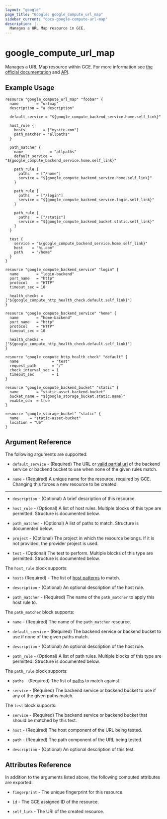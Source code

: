 ```yaml
---
layout: "google"
page_title: "Google: google_compute_url_map"
sidebar_current: "docs-google-compute-url-map"
description: |-
  Manages a URL Map resource in GCE.
---
```


# google\_compute\_url\_map

Manages a URL Map resource within GCE. For more information see
[the official documentation](https://cloud.google.com/compute/docs/load-balancing/http/url-map)
and
[API](https://cloud.google.com/compute/docs/reference/latest/urlMaps).


## Example Usage

```hcl
resource "google_compute_url_map" "foobar" {
  name        = "urlmap"
  description = "a description"

  default_service = "${google_compute_backend_service.home.self_link}"

  host_rule {
    hosts        = ["mysite.com"]
    path_matcher = "allpaths"
  }

  path_matcher {
    name            = "allpaths"
    default_service = "${google_compute_backend_service.home.self_link}"

    path_rule {
      paths   = ["/home"]
      service = "${google_compute_backend_service.home.self_link}"
    }

    path_rule {
      paths   = ["/login"]
      service = "${google_compute_backend_service.login.self_link}"
    }

    path_rule {
      paths   = ["/static"]
      service = "${google_compute_backend_bucket.static.self_link}"
    }
  }

  test {
    service = "${google_compute_backend_service.home.self_link}"
    host    = "hi.com"
    path    = "/home"
  }
}

resource "google_compute_backend_service" "login" {
  name        = "login-backend"
  port_name   = "http"
  protocol    = "HTTP"
  timeout_sec = 10

  health_checks = ["${google_compute_http_health_check.default.self_link}"]
}

resource "google_compute_backend_service" "home" {
  name        = "home-backend"
  port_name   = "http"
  protocol    = "HTTP"
  timeout_sec = 10

  health_checks = ["${google_compute_http_health_check.default.self_link}"]
}

resource "google_compute_http_health_check" "default" {
  name               = "test"
  request_path       = "/"
  check_interval_sec = 1
  timeout_sec        = 1
}

resource "google_compute_backend_bucket" "static" {
  name        = "static-asset-backend-bucket"
  bucket_name = "${google_storage_bucket.static.name}"
  enable_cdn  = true
}

resource "google_storage_bucket" "static" {
  name     = "static-asset-bucket"
  location = "US"
}
```

## Argument Reference

The following arguments are supported:

* `default_service` - (Required) The URL or [valid partial url](https://cloud.google.com/compute/docs/reference/latest/urlMaps#defaultService)
    of the backend service or backend bucket to use when none of the given rules match.

* `name` - (Required) A unique name for the resource, required by GCE.
    Changing this forces a new resource to be created.

- - -

* `description` - (Optional) A brief description of this resource.

* `host_rule` - (Optional) A list of host rules. Multiple blocks of this type are permitted. Structure is documented below.

* `path_matcher` - (Optional) A list of paths to match. Structure is documented below.

* `project` - (Optional) The project in which the resource belongs. If it
    is not provided, the provider project is used.

* `test` - (Optional) The test to perform.  Multiple blocks of this type are permitted. Structure is documented below.

The `host_rule` block supports:

* `hosts` (Required) - The list of [host patterns](https://cloud.google.com/compute/docs/reference/latest/urlMaps#hostRules.hosts)
 to match.

* `description` - (Optional) An optional description of the host rule.

* `path_matcher` - (Required) The name of the `path_matcher` to apply this host rule to.

The `path_matcher` block supports:

* `name` - (Required) The name of the `path_matcher` resource.

* `default_service` - (Required) The backend service or backend bucket to use if none of the given paths match.

* `description` - (Optional) An optional description of the host rule.

* `path_rule` - (Optional)  A list of path rules. Multiple blocks of this type are permitted. Structure is documented below.

The `path_rule` block supports:

* `paths` - (Required) The list of [paths](https://cloud.google.com/compute/docs/reference/latest/urlMaps#pathMatchers.pathRules.paths)
    to match against.

* `service` - (Required) The backend service or backend bucket to use if any of the given paths match.

The `test` block supports:

* `service` - (Required) The backend service or backend bucket that should be matched by this test.

* `host` - (Required) The host component of the URL being tested.

* `path` - (Required) The path component of the URL being tested.

* `description` - (Optional) An optional description of this test.

## Attributes Reference

In addition to the arguments listed above, the following computed attributes are
exported:

* `fingerprint` - The unique fingerprint for this resource.

* `id` - The GCE assigned ID of the resource.

* `self_link` - The URI of the created resource.
